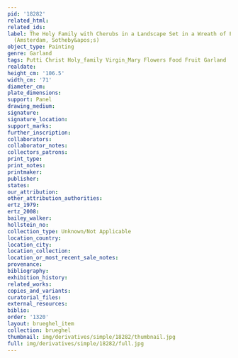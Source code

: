 ```yaml
---
pid: '18282'
related_html: 
related_ids: 
label: The Holy Family with Cherubs in a Landscape Set in a Wreath of Fruit and Vegetables
  (Amsterdam, Sotheby&apos;s)
object_type: Painting
genre: Garland
tags: Putti Christ Holy_family Virgin_Mary Flowers Food Fruit Garland
realdate: 
height_cm: '106.5'
width_cm: '71'
diameter_cm: 
plate_dimensions: 
support: Panel
drawing_medium: 
signature: 
signature_location: 
support_marks: 
further_inscription: 
collaborators: 
collaborator_notes: 
collectors_patrons: 
print_type: 
print_notes: 
printmaker: 
publisher: 
states: 
our_attribution: 
other_attribution_authorities: 
ertz_1979: 
ertz_2008: 
bailey_walker: 
hollstein_no: 
collection_type: Unknown/Not Applicable
location_country: 
location_city: 
location_collection: 
location_or_most_recent_sale_notes: 
provenance: 
bibliography: 
exhibition_history: 
related_works: 
copies_and_variants: 
curatorial_files: 
external_resources: 
biblio: 
order: '1320'
layout: brueghel_item
collection: brueghel
thumbnail: img/derivatives/simple/18282/thumbnail.jpg
full: img/derivatives/simple/18282/full.jpg
---
```

